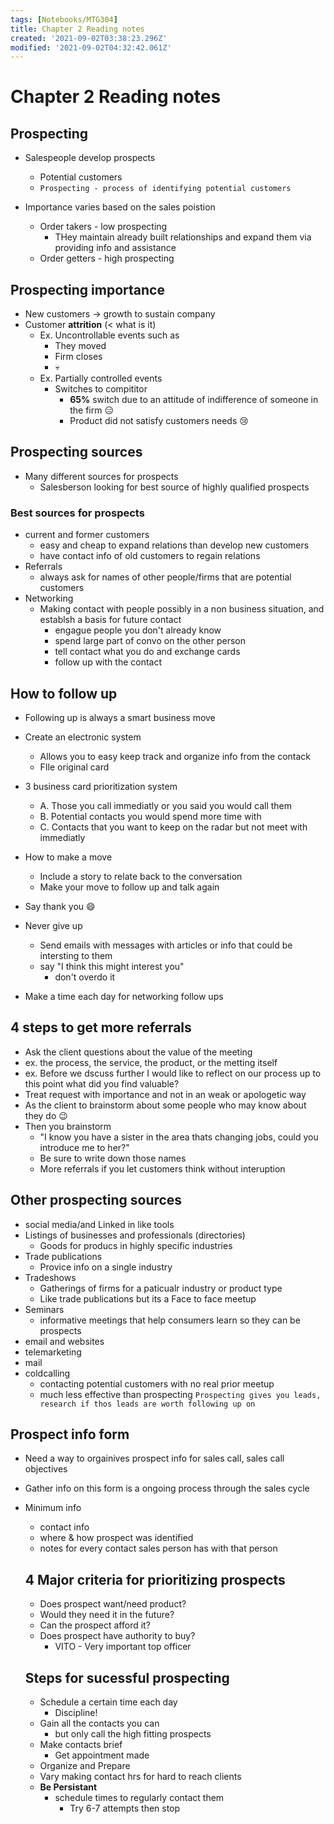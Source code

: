 ```yaml
---
tags: [Notebooks/MTG304]
title: Chapter 2 Reading notes
created: '2021-09-02T03:38:23.296Z'
modified: '2021-09-02T04:32:42.061Z'
---
```


# Chapter 2 Reading notes

## Prospecting
+ Salespeople develop prospects
  + Potential customers
  + ```Prospecting - process of identifying potential customers```

+ Importance varies based on the sales poistion
  + Order takers - low prospecting
    + THey maintain already built relationships and expand them via providing info and assistance
  + Order getters - high prospecting

## Prospecting importance
  + New customers -> growth to sustain company
  + Customer **attrition** (< what is it)
    + Ex. Uncontrollable events such as
      + They moved
      + Firm closes
      + :skull:
    + Ex. Partially controlled events
      + Switches to compititor
        + **65%** switch due to an attitude of indifference of someone in the firm :expressionless:
        + Product did not satisfy customers needs :cry:

## Prospecting sources
  + Many different sources for prospects
    + Salesberson looking for best source   of highly qualified prospects
    
### Best sources for prospects
  + current and former customers
    + easy and cheap to expand relations than develop new customers
    + have contact info of old customers to regain relations
  + Referrals
    + always ask for names of other people/firms that are potential customers
  + Networking
    + Making contact with people possibly in a non business situation, and establsh a basis for future contact
      + engague people you don't already know
      + spend large part of convo on the other person
      + tell contact what you do and exchange cards
      + follow up with the contact
    
## How to follow up
  + Following up is always a smart business move

  + Create an electronic system
    + Allows you to easy keep track and organize info from the contack
    + FIle original card
  + 3 business card prioritization system
    + A. Those you call immediatly or you said you would call them
    + B. Potential contacts you would spend more time with
    + C. Contacts that you want to keep on the radar but not meet with immediatly
  + How to make a move
    + Include a story to relate back to the conversation
    + Make your move to follow up and talk again
  + Say thank you :smile:
  + Never give up
    + Send emails with messages with articles or info that could be intersting to them 
    + say "I think this might interest you"
      + don't overdo it
  + Make a time each day for networking follow ups

## 4 steps to get more referrals
  + Ask the client questions about the value of the meeting
  + ex. the process, the service, the product, or the metting itself
  + ex. Before we dscuss further I would like to reflect on our process up to this point what did you find valuable?
+ Treat request with importance and not in an weak or apologetic way
+ As the client to brainstorm about some people who may know about they do :wink:
+ Then you brainstorm
  + "I know you have a sister in the area thats changing jobs, could you introduce me to her?"
  + Be sure to write down those names
  + More referrals if you let customers think without interuption

## Other prospecting sources
  + social media/and Linked in like tools
  + Listings of businesses and professionals (directories)
    + Goods for producs in highly specific industries
  + Trade publications
    + Provice info on a single industry
  + Tradeshows
    + Gatherings of firms for a paticualr industry or product type
    + Like trade publications but its a Face to face meetup
  + Seminars
    + informative meetings that help consumers learn so they can be prospects
  + email and websites
  + telemarketing
  + mail
  + coldcalling
    + contacting potential customers with no real prior meetup
    + much less effective than prospecting
```Prospecting gives you leads, research if thos leads are worth following up on```

## Prospect info form
+ Need a way to orgainives prospect info for sales call, sales call objectives
+ Gather info on this form is a ongoing process through the sales cycle
+ Minimum info
  + contact info
  + where & how prospect was identified
  + notes for every contact sales person has with that person
  
  ## 4 Major criteria for prioritizing prospects
  + Does prospect want/need product?
  + Would they need it in the future?
  + Can the prospect afford it?
  + Does prospect have authority to buy?
    + VITO - Very important top officer
  
  ## Steps for sucessful prospecting
  + Schedule a certain time each day
    + Discipline!
  + Gain all the contacts you can
    + but only call the high fitting prospects
  + Make contacts brief
    + Get appointment made
  + Organize and Prepare
  + Vary making contact hrs for hard to reach clients
  + **Be Persistant**
    + schedule times to regularly contact them
      + Try 6-7 attempts then stop







